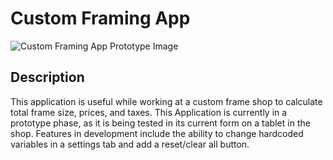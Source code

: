 # Custom Framing App

![Custom Framing App Prototype Image](https://github.com/sarcri2328/Custom-Framing-App/assets/149951614/596ceeb0-632d-4a82-85e7-2a7df7bb32f8)

## Description
This application is useful while working at a custom frame shop to calculate total frame size, prices, and taxes.
This Application is currently in a prototype phase, as it is being tested in its current form on a tablet in the shop. Features in development include the ability to change hardcoded variables in a settings tab and add a reset/clear all button.
